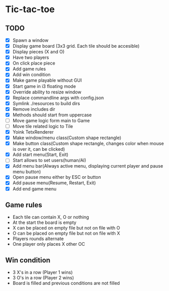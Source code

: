 # Tic-tac-toe

## TODO

- [x] Spawn a window
- [x] Display game board (3x3 grid. Each tile should be accesible)
- [x] Display pieces (X and O)
- [x] Have two players
- [x] On click place piece
- [x] Add game rules
- [x] Add win condition
- [x] Make game playable without GUI
- [x] Start game in i3 floating mode
- [x] Override ability to resize window
- [x] Replace commandline args with config.json
- [x] Symlink ./resources to build dirs
- [x] Remove includes dir
- [x] Methods should start from uppercase
- [ ] Move game logic form main to Game
- [ ] Move tile related logic to Tile
- [x] Yoink TetxRenderer
- [x] Make window/menu class(Custom shape rectangle)
- [x] Make button class(Custom shape rectangle, changes color when mouse is
        over it, can be clicked)
- [x] Add start menu(Start, Exit)
- [ ] Start allows to set users(human/AI)
- [x] Add menu bar(Always active menu, displaying current player and pause menu button)
- [x] Open pause menu either by ESC or button
- [x] Add pause menu(Resume, Restart, Exit)
- [x] Add end game menu

## Game rules

- Each tile can contain X, O or nothing
- At the start the board is empty
- X can be placed on empty file but not on file with O
- O can be placed on empty file but not on file with X
- Players rounds alternate
- One player only places X other OC

## Win condition

- 3 X's in a row (Player 1 wins)
- 3 O's in a row (Player 2 wins)
- Board is filled and previous conditions are not filled
